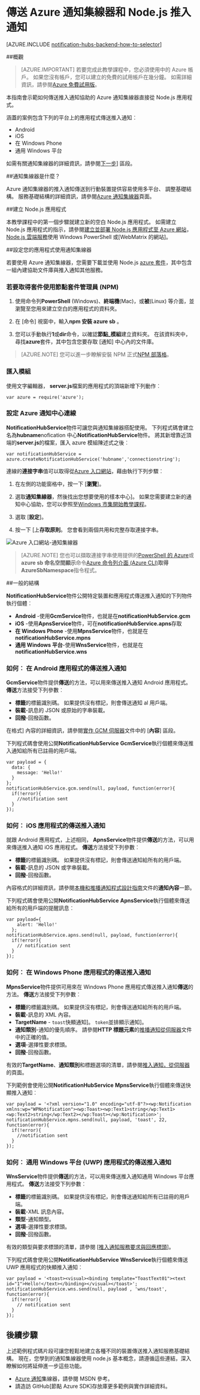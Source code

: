 <properties
    pageTitle="傳送 Azure 通知集線器和 Node.js 推入通知"
    description="瞭解如何使用通知集線器推入通知傳送 Node.js 應用程式。"
    keywords="推入通知，推入 notifications,node.js 推入，ios 推入"
    services="notification-hubs"
    documentationCenter="nodejs"
    authors="ysxu"
    manager="dwrede"
    editor=""/>

<tags
    ms.service="notification-hubs"
    ms.workload="mobile"
    ms.tgt_pltfrm="na"
    ms.devlang="javascript"
    ms.topic="article"
    ms.date="10/25/2016"
    ms.author="yuaxu"/>

# <a name="sending-push-notifications-with-azure-notification-hubs-and-nodejs"></a>傳送 Azure 通知集線器和 Node.js 推入通知
[AZURE.INCLUDE [notification-hubs-backend-how-to-selector](../../includes/notification-hubs-backend-how-to-selector.md)]

##<a name="overview"></a>概觀

> [AZURE.IMPORTANT] 若要完成此教學課程中，您必須使用中的 Azure 帳戶。 如果您沒有帳戶，您可以建立的免費的試用帳戶在幾分鐘。 如需詳細資訊，請參閱[Azure 免費試用版](https://azure.microsoft.com/pricing/free-trial/?WT.mc_id=A643EE910&amp;returnurl=http%3A%2F%2Fazure.microsoft.com%2Fen-us%2Fdocumentation%2Farticles%2Fnotification-hubs-nodejs-how-to-use-notification-hubs)。

本指南會示範如何傳送推入通知協助的 Azure 通知集線器直接從 Node.js 應用程式。 

涵蓋的案例包含下列的平台上的應用程式傳送推入通知︰

* Android
* iOS
* 在 Windows Phone
* 通用 Windows 平台 

如需有關通知集線器的詳細資訊，請參閱[下一步](#next)] 區段。

##<a name="what-are-notification-hubs"></a>通知集線器是什麼？

Azure 通知集線器的推入通知傳送到行動裝置提供容易使用多平台、 調整基礎結構。 服務基礎結構的詳細資訊，請參閱[Azure 通知集線器](http://msdn.microsoft.com/library/windowsazure/jj927170.aspx)頁面。

##<a name="create-a-nodejs-application"></a>建立 Node.js 應用程式

本教學課程中的第一個步驟就建立新的空白 Node.js 應用程式。 如需建立 Node.js 應用程式的指示，請參閱[建立並部署 Node.js 應用程式至 Azure 網站][nodejswebsite]， [Node.js 雲端服務][Node.js Cloud Service]使用 Windows PowerShell 或[WebMatrix 的網站]。

##<a name="configure-your-application-to-use-notification-hubs"></a>設定您的應用程式使用通知集線器

若要使用 Azure 通知集線器，您需要下載並使用 Node.js [azure 套件](https://www.npmjs.com/package/azure)，其中包含一組內建協助文件庫與推入通知其他服務。

### <a name="use-node-package-manager-npm-to-obtain-the-package"></a>若要取得套件使用節點套件管理員 (NPM)

1.  使用命令列**PowerShell** (Windows)、**終端機**(Mac)，或**被**(Linux) 等介面，並瀏覽至您用來建立空白的應用程式的資料夾。

2.  在 [命令] 視窗中，輸入**npm 安裝 azure sb** 。

3.  您可以手動執行**1**或**dir**命令，以確認**節點\_模組**建立資料夾。 在該資料夾中，尋找**azure**套件，其中包含您要存取 [通知] 中心內的文件庫。

>[AZURE.NOTE] 您可以進一步瞭解安裝 NPM 正式[NPM 部落格](http://blog.npmjs.org/post/85484771375/how-to-install-npm)。 

### <a name="import-the-module"></a>匯入模組

使用文字編輯器， **server.js**檔案的應用程式的頂端新增下列動作︰

    var azure = require('azure');

### <a name="setup-an-azure-notification-hub-connection"></a>設定 Azure 通知中心連線

**NotificationHubService**物件可讓您與通知集線器搭配使用。 下列程式碼會建立名為**hubname**nofication 中心**NotificationHubService**物件。 將其新增靠近頂端的**server.js**的檔案，匯入 azure 模組陳述式之後︰

    var notificationHubService = azure.createNotificationHubService('hubname','connectionstring');

連線的**連接字串**值可以取得從[Azure 入口網站]，藉由執行下列步驟︰

1. 在左側的功能窗格中，按一下 [**瀏覽**]。

2. 選取**通知集線器**，然後找出您想要使用的樣本中心]。 如果您需要建立新的通知中心協助，您可以參照至[Windows 市集開始教學課程](notification-hubs-windows-store-dotnet-get-started-wns-push-notification.md)。

3. 選取 [**設定**]。

4. 按一下 [上**存取原則**。 您會看到兩個共用和完整存取連接字串。

![Azure 入口網站-通知集線器](./media/notification-hubs-nodejs-how-to-use-notification-hubs/notification-hubs-portal.png)

> [AZURE.NOTE] 您也可以擷取連接字串使用提供的[PowerShell 的 Azure](../powershell-install-configure.md)或**azure sb 命名空間顯示**命令[Azure 命令列介面 (Azure CLI)](../xplat-cli-install.md)**取得 AzureSbNamespace**指令程式。

##<a name="general-architecture"></a>一般的結構

**NotificationHubService**物件公開特定裝置和應用程式傳送推入通知的下列物件執行個體︰

* **Android** -使用**GcmService**物件，也就是在**notificationHubService.gcm**
* **iOS** -使用**ApnsService**物件，可在**notificationHubService.apns**存取
* **在 Windows Phone** -使用**MpnsService**物件，也就是在**notificationHubService.mpns**
* **通用 Windows 平台**-使用**WnsService**物件，也就是在**notificationHubService.wns**

### <a name="how-to-send-push-notifications-to-android-applications"></a>如何︰ 在 Android 應用程式的傳送推入通知

**GcmService**物件提供**傳送**的方法，可以用來傳送推入通知 Android 應用程式。 **傳送**方法接受下列參數︰

* **標籤**的標籤識別碼。 如果提供沒有標記，則會傳送通知 al 用戶端。
* **裝載**-訊息的 JSON 或原始的字串裝載。
* **回撥**-回撥函數。

在格式] 內容的詳細資訊，請參閱[實作 GCM 伺服器](http://developer.android.com/google/gcm/server.html#payload)文件中的 [**內容**] 區段。

下列程式碼會使用公開**NotificationHubService** **GcmService**執行個體來傳送推入通知給所有已註冊的用戶端。

    var payload = {
      data: {
        message: 'Hello!'
      }
    };
    notificationHubService.gcm.send(null, payload, function(error){
      if(!error){
        //notification sent
      }
    });

### <a name="how-to-send-push-notifications-to-ios-applications"></a>如何︰ iOS 應用程式的傳送推入通知

就跟 Android 應用程式，上述相同， **ApnsService**物件提供**傳送**的方法，可以用來傳送推入通知 iOS 應用程式。 **傳送**方法接受下列參數︰

* **標籤**的標籤識別碼。 如果提供沒有標記，則會傳送通知給所有的用戶端。
* **裝載**-訊息的 JSON 或字串裝載。
* **回撥**-回撥函數。

內容格式的詳細資訊，請參閱[本機和推播通知程式設計指南](http://developer.apple.com/library/ios/#documentation/NetworkingInternet/Conceptual/RemoteNotificationsPG/ApplePushService/ApplePushService.html)文件的**通知內容**一節。

下列程式碼會使用公開**NotificationHubService** **ApnsService**執行個體來傳送給所有的用戶端的提醒訊息︰

    var payload={
        alert: 'Hello!'
      };
    notificationHubService.apns.send(null, payload, function(error){
      if(!error){
        // notification sent
      }
    });

### <a name="how-to-send-push-notifications-to-windows-phone-applications"></a>如何︰ 在 Windows Phone 應用程式的傳送推入通知

**MpnsService**物件提供可用來在 Windows Phone 應用程式傳送推入通知**傳送**的方法。 **傳送**方法接受下列參數︰

* **標籤**的標籤識別碼。 如果提供沒有標記，則會傳送通知給所有的用戶端。
* **裝載**-訊息的 XML 內容。
* **TargetName**  -  `toast`快顯通知]。 `token`並排顯示通知]。
* **通知類別**-通知的優先順序。 請參閱**HTTP 標題元素**的[推播通知從伺服器](http://msdn.microsoft.com/library/hh221551.aspx)文件中的正確的值。
* **選項**-選擇性要求標頭。
* **回撥**-回撥函數。

有效的**TargetName**、**通知類別**和標題選項的清單，請參閱[推入通知，從伺服器](http://msdn.microsoft.com/library/hh221551.aspx)的頁面。

下列範例會使用公開**NotificationHubService** **MpnsService**執行個體來傳送快顯推入通知︰

    var payload = '<?xml version="1.0" encoding="utf-8"?><wp:Notification xmlns:wp="WPNotification"><wp:Toast><wp:Text1>string</wp:Text1><wp:Text2>string</wp:Text2></wp:Toast></wp:Notification>';
    notificationHubService.mpns.send(null, payload, 'toast', 22, function(error){
      if(!error){
        //notification sent
      }
    });

### <a name="how-to-send-push-notifications-to-universal-windows-platform-uwp-applications"></a>如何︰ 通用 Windows 平台 (UWP) 應用程式的傳送推入通知

**WnsService**物件提供**傳送**的方法，可以用來傳送推入通知通用 Windows 平台應用程式。  **傳送**方法接受下列參數︰

* **標籤**的標籤識別碼。 如果提供沒有標記，則會傳送通知給所有已註冊的用戶端。
* **裝載**-XML 訊息內容。
* **類型**-通知類型。
* **選項**-選擇性要求標頭。
* **回撥**-回撥函數。

有效的類型與要求標頭的清單，請參閱 [[推入通知服務要求與回應標頭](http://msdn.microsoft.com/library/windows/apps/hh465435.aspx)]。

下列程式碼會使用公開**NotificationHubService** **WnsService**執行個體來傳送 UWP 應用程式的快顯推入通知︰

    var payload = '<toast><visual><binding template="ToastText01"><text id="1">Hello!</text></binding></visual></toast>';
    notificationHubService.wns.send(null, payload , 'wns/toast', function(error){
      if(!error){
        // notification sent
      }
    });

## <a name="next-steps"></a>後續步驟

上述範例程式碼片段可讓您輕鬆地建立各種不同的裝置傳送推入通知服務基礎結構。 現在，您學到的通知集線器使用 node.js 基本概念，請遵循這些連結，深入瞭解如何將延伸進一步這些功能。

-   [Azure 通知](https://msdn.microsoft.com/library/azure/jj927170.aspx)集線器，請參閱 MSDN 參考。
-   請造訪 GitHub[節點 Azure SDK]存放庫更多範例與實作詳細資料。

  [Azure SDK 節點]: https://github.com/WindowsAzure/azure-sdk-for-node
  [Next Steps]: #nextsteps
  [What are Service Bus Topics and Subscriptions?]: #what-are-service-bus-topics
  [Create a Service Namespace]: #create-a-service-namespace
  [Obtain the Default Management Credentials for the Namespace]: #obtain-default-credentials
  [Create a Node.js Application]: #Create_a_Nodejs_Application
  [Configure Your Application to Use Service Bus]: #Configure_Your_Application_to_Use_Service_Bus
  [How to: Create a Topic]: #How_to_Create_a_Topic
  [How to: Create Subscriptions]: #How_to_Create_Subscriptions
  [How to: Send Messages to a Topic]: #How_to_Send_Messages_to_a_Topic
  [How to: Receive Messages from a Subscription]: #How_to_Receive_Messages_from_a_Subscription
  [How to: Handle Application Crashes and Unreadable Messages]: #How_to_Handle_Application_Crashes_and_Unreadable_Messages
  [How to: Delete Topics and Subscriptions]: #How_to_Delete_Topics_and_Subscriptions
  [1]: #Next_Steps
  [Topic Concepts]: .media/notification-hubs-nodejs-how-to-use-notification-hubs/sb-topics-01.png
  [Azure Classic Portal]: http://manage.windowsazure.com
  [image]: .media/notification-hubs-nodejs-how-to-use-notification-hubs/sb-queues-03.png
  [2]: .media/notification-hubs-nodejs-how-to-use-notification-hubs/sb-queues-04.png
  [3]: .media/notification-hubs-nodejs-how-to-use-notification-hubs/sb-queues-05.png
  [4]: .media/notification-hubs-nodejs-how-to-use-notification-hubs/sb-queues-06.png
  [5]: .media/notification-hubs-nodejs-how-to-use-notification-hubs/sb-queues-07.png
  [SqlFilter.SqlExpression]: http://msdn.microsoft.com/library/windowsazure/microsoft.servicebus.messaging.sqlfilter.sqlexpression.aspx
  [Azure Service Bus Notification Hubs]: http://msdn.microsoft.com/library/windowsazure/jj927170.aspx
  [SqlFilter]: http://msdn.microsoft.com/library/windowsazure/microsoft.servicebus.messaging.sqlfilter.aspx
  [具有 WebMatrix 的網站]: /develop/nodejs/tutorials/web-site-with-webmatrix/
  [Node.js Cloud Service]: ../cloud-services/cloud-services-nodejs-develop-deploy-app.md
[Previous Management Portal]: .media/notification-hubs-nodejs-how-to-use-notification-hubs/previous-portal.png
  [nodejswebsite]: /develop/nodejs/tutorials/create-a-website-(mac)/
  [Node.js Cloud Service with Storage]: /develop/nodejs/tutorials/web-app-with-storage/
  [Node.js Web Application with Storage]: /develop/nodejs/tutorials/web-site-with-storage/
  [Azure 入口網站]: https://portal.azure.com
